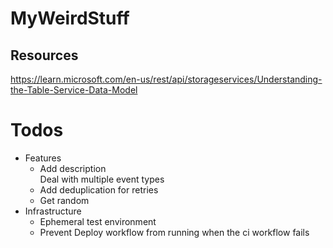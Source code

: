 # MyWeirdStuff

## Resources
https://learn.microsoft.com/en-us/rest/api/storageservices/Understanding-the-Table-Service-Data-Model

# Todos
- Features
  - Add description  
    Deal with multiple event types
  - Add deduplication for retries
  - Get random
- Infrastructure
  - Ephemeral test environment
  - Prevent Deploy workflow from running when the ci workflow fails
